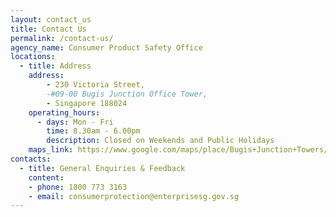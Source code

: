 ```yaml
---
layout: contact_us
title: Contact Us
permalink: /contact-us/
agency_name: Consumer Product Safety Office
locations:
  - title: Address
    address:
        - 230 Victoria Street,
        -#09-00 Bugis Junction Office Tower,
        - Singapore 188024
    operating_hours:
      - days: Mon - Fri
        time: 8.30am - 6.00pm
        description: Closed on Weekends and Public Holidays
    maps_link: https://www.google.com/maps/place/Bugis+Junction+Towers/@1.2999657,103.8562714,15z/data=!4m5!3m4!1s0x0:0xb3cb17f62b246e40!8m2!3d1.2999657!4d103.8562714
contacts:
  - title: General Enquiries & Feedback
    content:
    - phone: 1800 773 3163
    - email: consumerprotection@enterprisesg.gov.sg 
---
```

